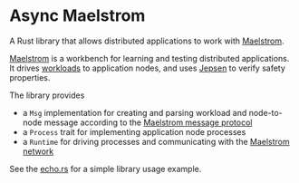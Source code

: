 # Async Maelstrom
A Rust library that allows distributed applications to work with
[Maelstrom](https://github.com/jepsen-io/maelstrom).

[Maelstrom](https://github.com/jepsen-io/maelstrom) is a workbench for learning and testing
distributed applications.
It drives [workloads](https://github.com/jepsen-io/maelstrom/blob/main/doc/workloads.md) to
application nodes, and uses [Jepsen](https://github.com/jepsen-io/jepsen) to verify safety
properties.

The library provides
- a `Msg` implementation for creating and parsing workload and node-to-node message according to the
[Maelstrom message protocol](https://github.com/jepsen-io/maelstrom/blob/main/doc/protocol.md#messages)
- a `Process` trait for implementing application node processes
- a `Runtime` for driving processes and communicating with the
[Maelstrom network](https://github.com/jepsen-io/maelstrom/blob/main/doc/protocol.md#nodes-and-networks)

See the [echo.rs](https://github.com/bnjmnt/async-maelstrom/blob/main/examples/echo.rs) for a
simple  library usage example.
